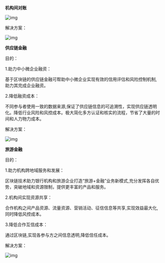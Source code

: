 **机构间对账**

![img](file:///C:\Users\SHAY\AppData\Local\Temp\ksohtml1416\wps3.jpg) 

解决方案：

![img](file:///C:\Users\SHAY\AppData\Local\Temp\ksohtml1416\wps4.jpg) 

**供应链金融**

目的：

1.助力中小微企业融资：

基于区块链的供应链金融可帮助中小微企业实现有效的信用评估和风险控制机制,助力其完成企业融资。

2.降低融资成本：

不同参与者使用一致的数据来源,保证了供应链信息的可追溯性，实现供应链透明化。降低行业风险和风控成本。极大简化多方认证和核实的流程，节省了大量的时间和人力物力成本。

解决方案：

![img](file:///C:\Users\SHAY\AppData\Local\Temp\ksohtml1416\wps5.jpg) 

**旅游金融**

目的：

1.助力机构跨地域服务和发展：

区块链技术助力银行机构和旅游企业打造“旅游+金融”业务新模式,充分发挥各自优势，突破地域和资源限制，提供更丰富的产品和服务。

2.机构间实现资源共享：

合作机构之间产品资源、流量资源、营销活动、征信信息等共享,实现效益最大化,同时降低风控成本。

3.降低合作互信成本：

通过区块链,实现各参与方之间信息透明,降低信任成本。

解决方案：

![img](file:///C:\Users\SHAY\AppData\Local\Temp\ksohtml1416\wps6.jpg) 